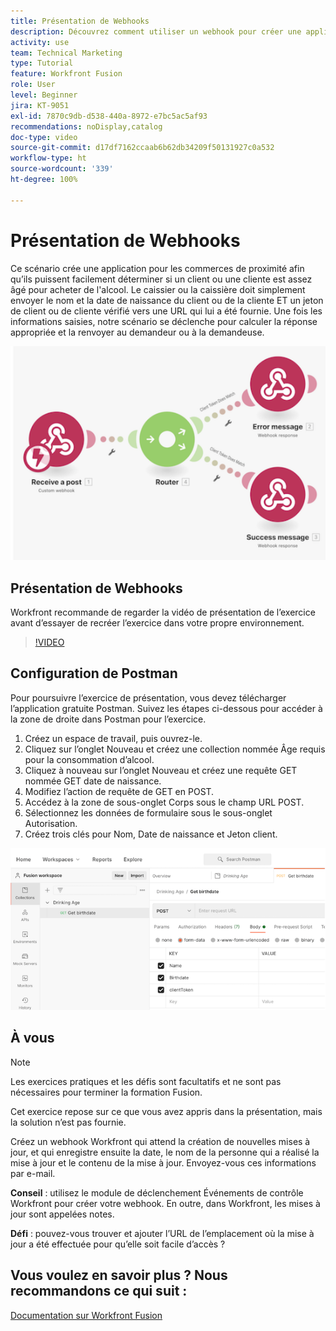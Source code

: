 ```yaml
---
title: Présentation de Webhooks
description: Découvrez comment utiliser un webhook pour créer une application afin de déterminer si un client ou une cliente est assez âgé pour acheter de l’alcool, le tout dans  [!DNL Adobe Workfront Fusion].
activity: use
team: Technical Marketing
type: Tutorial
feature: Workfront Fusion
role: User
level: Beginner
jira: KT-9051
exl-id: 7870c9db-d538-440a-8972-e7bc5ac5af93
recommendations: noDisplay,catalog
doc-type: video
source-git-commit: d17df7162ccaab6b62db34209f50131927c0a532
workflow-type: ht
source-wordcount: '339'
ht-degree: 100%

---
```


# Présentation de Webhooks

Ce scénario crée une application pour les commerces de proximité afin qu’ils puissent facilement déterminer si un client ou une cliente est assez âgé pour acheter de l&#39;alcool. Le caissier ou la caissière doit simplement envoyer le nom et la date de naissance du client ou de la cliente ET un jeton de client ou de cliente vérifié vers une URL qui lui a été fournie. Une fois les informations saisies, notre scénario se déclenche pour calculer la réponse appropriée et la renvoyer au demandeur ou à la demandeuse.

![Image montrant l’utilisation du module Switch](assets/beyond-basic-modules-5.png)

## Présentation de Webhooks

Workfront recommande de regarder la vidéo de présentation de l’exercice avant d’essayer de recréer l’exercice dans votre propre environnement.

>[!VIDEO](https://video.tv.adobe.com/v/3417945/?quality=12&learn=on&enablevpops&captions=fre_fr)


## Configuration de Postman

Pour poursuivre l’exercice de présentation, vous devez télécharger l’application gratuite Postman. Suivez les étapes ci-dessous pour accéder à la zone de droite dans Postman pour l’exercice.

1. Créez un espace de travail, puis ouvrez-le.
1. Cliquez sur l’onglet Nouveau et créez une collection nommée Âge requis pour la consommation d’alcool.
1. Cliquez à nouveau sur l’onglet Nouveau et créez une requête GET nommée GET date de naissance.
1. Modifiez l’action de requête de GET en POST.
1. Accédez à la zone de sous-onglet Corps sous le champ URL POST.
1. Sélectionnez les données de formulaire sous le sous-onglet Autorisation.
1. Créez trois clés pour Nom, Date de naissance et Jeton client.

![Image montrant l’utilisation du module Switch](assets/beyond-basic-modules-6.png)

## À vous

>[!NOTE]
>
>Les exercices pratiques et les défis sont facultatifs et ne sont pas nécessaires pour terminer la formation Fusion.

Cet exercice repose sur ce que vous avez appris dans la présentation, mais la solution n’est pas fournie.

Créez un webhook Workfront qui attend la création de nouvelles mises à jour, et qui enregistre ensuite la date, le nom de la personne qui a réalisé la mise à jour et le contenu de la mise à jour. Envoyez-vous ces informations par e-mail.

**Conseil** : utilisez le module de déclenchement Événements de contrôle Workfront pour créer votre webhook. En outre, dans Workfront, les mises à jour sont appelées notes.

**Défi** : pouvez-vous trouver et ajouter l’URL de l’emplacement où la mise à jour a été effectuée pour qu’elle soit facile d’accès ?


## Vous voulez en savoir plus ? Nous recommandons ce qui suit :

[Documentation sur Workfront Fusion](https://experienceleague.adobe.com/docs/workfront/using/adobe-workfront-fusion/workfront-fusion-2.html?lang=fr)
